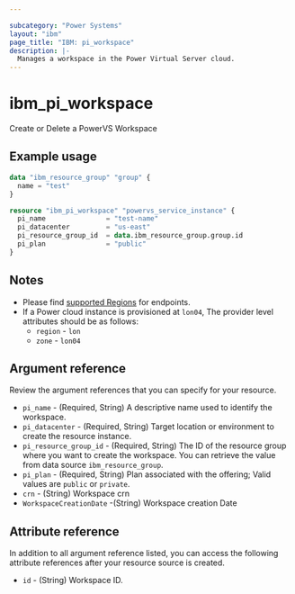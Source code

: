 ```yaml
---

subcategory: "Power Systems"
layout: "ibm"
page_title: "IBM: pi_workspace"
description: |-
  Manages a workspace in the Power Virtual Server cloud.
---
```


# ibm_pi_workspace

Create or Delete a PowerVS Workspace

## Example usage

```terraform
data "ibm_resource_group" "group" {
  name = "test"
}

resource "ibm_pi_workspace" "powervs_service_instance" {
  pi_name               = "test-name"
  pi_datacenter         = "us-east"
  pi_resource_group_id  = data.ibm_resource_group.group.id
  pi_plan               = "public"
}
```

## Notes

- Please find [supported Regions](https://cloud.ibm.com/apidocs/power-cloud#endpoint) for endpoints.
- If a Power cloud instance is provisioned at `lon04`, The provider level attributes should be as follows:
  - `region` - `lon`
  - `zone` - `lon04`

## Argument reference

Review the argument references that you can specify for your resource.

- `pi_name` - (Required, String) A descriptive name used to identify the workspace.
- `pi_datacenter` - (Required, String) Target location or environment to create the resource instance.
- `pi_resource_group_id` - (Required, String) The ID of the resource group where you want to create the workspace. You can retrieve the value from data source `ibm_resource_group`.
- `pi_plan` -  (Required, String) Plan associated with the offering; Valid values are `public` or `private`.
- `crn` - (String) Workspace crn
- `WorkspaceCreationDate` -(String) Workspace creation Date
## Attribute reference

In addition to all argument reference listed, you can access the following attribute references after your resource source is created.

- `id` - (String) Workspace ID.